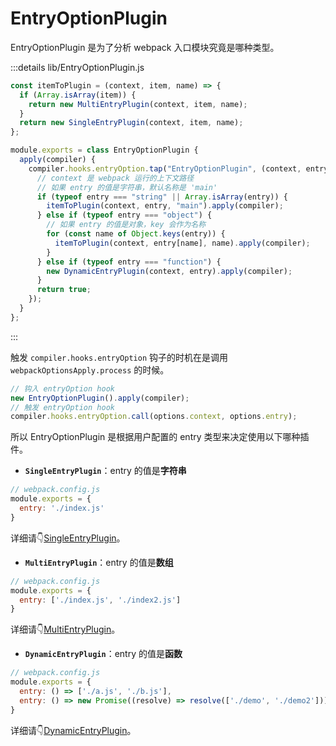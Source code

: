 # EntryOptionPlugin

EntryOptionPlugin 是为了分析 webpack 入口模块究竟是哪种类型。

:::details lib/EntryOptionPlugin.js
```js
const itemToPlugin = (context, item, name) => {
  if (Array.isArray(item)) {
    return new MultiEntryPlugin(context, item, name);
  }
  return new SingleEntryPlugin(context, item, name);
};

module.exports = class EntryOptionPlugin {
  apply(compiler) {
    compiler.hooks.entryOption.tap("EntryOptionPlugin", (context, entry) => {
      // context 是 webpack 运行的上下文路径
      // 如果 entry 的值是字符串，默认名称是 'main'
      if (typeof entry === "string" || Array.isArray(entry)) {
        itemToPlugin(context, entry, "main").apply(compiler);
      } else if (typeof entry === "object") {
        // 如果 entry 的值是对象，key 会作为名称
        for (const name of Object.keys(entry)) {
          itemToPlugin(context, entry[name], name).apply(compiler);
        }
      } else if (typeof entry === "function") {
        new DynamicEntryPlugin(context, entry).apply(compiler);
      }
      return true;
    });
  }
};
```
:::

触发 `compiler.hooks.entryOption` 钩子的时机在是调用 `webpackOptionsApply.process` 的时候。

```js
// 钩入 entryOption hook
new EntryOptionPlugin().apply(compiler);
// 触发 entryOption hook
compiler.hooks.entryOption.call(options.context, options.entry);
```

所以 EntryOptionPlugin 是根据用户配置的 entry 类型来决定使用以下哪种插件。

- **`SingleEntryPlugin`**：entry 的值是**字符串**

```js
// webpack.config.js
module.exports = {
  entry: './index.js'
}
```

详细请👇[SingleEntryPlugin](./SingleEntryPlugin.md)。

- **`MultiEntryPlugin`**：entry 的值是**数组**

```js
// webpack.config.js
module.exports = {
  entry: ['./index.js', './index2.js']
}
```

详细请👇[MultiEntryPlugin](./MultiEntryPlugin.md)。

- **`DynamicEntryPlugin`**：entry 的值是**函数**

```js
// webpack.config.js
module.exports = {
  entry: () => ['./a.js', './b.js'],
  entry: () => new Promise((resolve) => resolve(['./demo', './demo2']))
}
```

详细请👇[DynamicEntryPlugin](./DynamicEntryPlugin.md)。